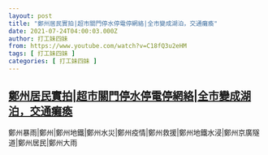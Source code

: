 ```yaml
---
layout: post
title: "鄭州居民實拍|超市關門停水停電停網絡|全市變成湖泊，交通癱瘓"
date: 2021-07-24T04:00:03.000Z
author: 打工妹四妹
from: https://www.youtube.com/watch?v=C18fQ3u2eHM
tags: [ 打工妹四妹 ]
categories: [ 打工妹四妹 ]
---
```

<!--1627099203000-->
[鄭州居民實拍|超市關門停水停電停網絡|全市變成湖泊，交通癱瘓](https://www.youtube.com/watch?v=C18fQ3u2eHM)
------

<div>
鄭州暴雨|鄭州|鄭州地鐵|鄭州水災|鄭州疫情|鄭州救援|鄭州地鐵水浸|鄭州京廣隧道|鄭州居民|鄭州大雨
</div>
